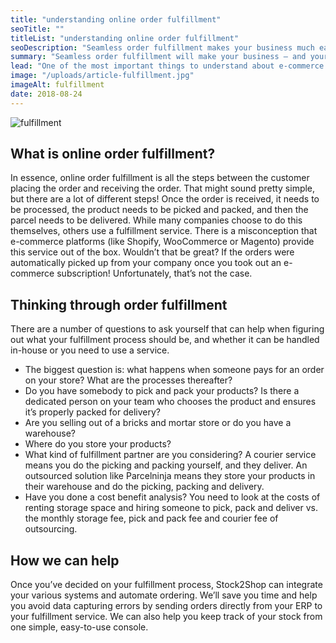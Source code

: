 ```yaml
---
title: "understanding online order fulfillment"
seoTitle: ""
titleList: "understanding online order fulfillment"
seoDescription: "Seamless order fulfillment makes your business much easier, while a complicated fulfillment process can slow everything down. Here's what you need to know."
summary: "Seamless order fulfillment will make your business – and your life – much easier. Here’s what you need to know, and how to think through order fulfillment."
lead: "One of the most important things to understand about e-commerce is the fulfillment process. Seamless fulfillment will make your business – and your life – much easier, while a complicated fulfillment process can slow everything down."
image: "/uploads/article-fulfillment.jpg"
imageAlt: fulfillment
date: 2018-08-24
---
```


![fulfillment](/uploads/article-fulfillment.jpg)

## What is online order fulfillment?

In essence, online order fulfillment is all the steps between the customer placing the order and receiving the order. That might sound pretty simple, but there are a lot of different steps! Once the order is received, it needs to be processed, the product needs to be picked and packed, and then the parcel needs to be delivered. While many companies choose to do this themselves, others use a fulfillment service. There is a misconception that e-commerce platforms (like Shopify, WooCommerce or Magento) provide this service out of the box. Wouldn’t that be great? If the orders were automatically picked up from your company once you took out an e-commerce subscription! Unfortunately, that’s not the case.

## Thinking through order fulfillment

There are a number of questions to ask yourself that can help when figuring out what your fulfillment process should be, and whether it can be handled in-house or you need to use a service.

- The biggest question is: what happens when someone pays for an order on your store? What are the processes thereafter?
- Do you have somebody to pick and pack your products? Is there a dedicated person on your team who chooses the product and ensures it’s properly packed for delivery?
- Are you selling out of a bricks and mortar store or do you have a warehouse?
- Where do you store your products?
- What kind of fulfillment partner are you considering? A courier service means you do the picking and packing yourself, and they deliver. An outsourced solution like Parcelninja means they store your products in their warehouse and do the picking, packing and delivery.
- Have you done a cost benefit analysis? You need to look at the costs of renting storage space and hiring someone to pick, pack and deliver vs. the monthly storage fee, pick and pack fee and courier fee of outsourcing.

## How we can help

Once you’ve decided on your fulfillment process, Stock2Shop can integrate your various systems and automate ordering. We’ll save you time and help you avoid data capturing errors by sending orders directly from your ERP to your fulfillment service. We can also help you keep track of your stock from one simple, easy-to-use console.